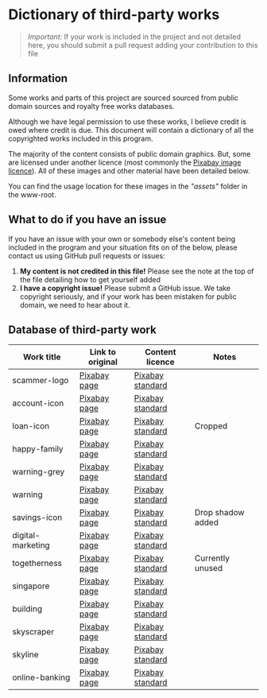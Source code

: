 # Dictionary of third-party works

> *Important:* If your work is included in the project and not detailed here, you should submit a pull request adding your contribution to this file

## Information

Some works and parts of this project are sourced sourced from public domain sources
and royalty free works databases.

Although we have legal permission to use these works, I believe credit is owed where
credit is due. This document will contain a dictionary of all the copyrighted works included
in this program.

The majority of the content consists of public domain graphics. But, some are licensed under
another licence (most commonly the [Pixabay image licence](https://pixabay.com/service/license/)).
All of these images and other material have been detailed below.

You can find the usage location for these images in the *"assets"* folder in the www-root.

## What to do if you have an issue

If you have an issue with your own or somebody else's content being included in the program and your situation
fits on of the below, please contact us using GitHub pull requests or issues:

1. **My content is not credited in this file!** Please see the note at the top of the file detailing how to get yourself added
1. **I have a copyright issue!** Please submit a GitHub issue. We take copyright seriously, and if your work has been mistaken for public domain, we need to hear about it.

## Database of third-party work

| Work title        | Link to original                       | Content licence                                        | Notes               |
| -------------     | -------------                          | -----                                                  | -----               |
| scammer-logo      | [Pixabay page](https://bit.ly/3eA7Ls5) |[Pixabay standard](https://pixabay.com/service/license/)|                     |
| account-icon      | [Pixabay page](https://bit.ly/2VR1r73) |[Pixabay standard](https://pixabay.com/service/license/)|                     |
| loan-icon         | [Pixabay page](https://bit.ly/3asBa46) |[Pixabay standard](https://pixabay.com/service/license/)| Cropped             |
| happy-family      | [Pixabay page](https://bit.ly/3aloBYk) |[Pixabay standard](https://pixabay.com/service/license/)|                     |
| warning-grey      | [Pixabay page](https://bit.ly/3aw0O7Y) |[Pixabay standard](https://pixabay.com/service/license/)|                     |
| warning           | [Pixabay page](https://bit.ly/2Vrg69J) |[Pixabay standard](https://pixabay.com/service/license/)|                     |
| savings-icon      | [Pixabay page](https://bit.ly/2VtitsY) |[Pixabay standard](https://pixabay.com/service/license/)| Drop shadow added   |
| digital-marketing | [Pixabay page](https://bit.ly/34TAZxH) |[Pixabay standard](https://pixabay.com/service/license/)|                     |
| togetherness      | [Pixabay page](https://bit.ly/2Y2e9CF) |[Pixabay standard](https://pixabay.com/service/license/)| Currently unused    |
| singapore         | [Pixabay page](https://bit.ly/2Vs1gjl) |[Pixabay standard](https://pixabay.com/service/license/)|                     |
| building          | [Pixabay page](https://bit.ly/3cHItpV) |[Pixabay standard](https://pixabay.com/service/license/)|                     |
| skyscraper        | [Pixabay page](https://bit.ly/2XWNmrk) |[Pixabay standard](https://pixabay.com/service/license/)|                     |
| skyline           | [Pixabay page](https://bit.ly/2RZPniq) |[Pixabay standard](https://pixabay.com/service/license/)|                     |
| online-banking    | [Pixabay page](https://bit.ly/2KljxbU) |[Pixabay standard](https://pixabay.com/service/license/)|                     |
